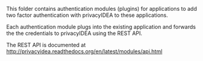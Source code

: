 This folder contains authentication modules (plugins) for applications
to add two factor authentication with privacyIDEA to these
applications.

Each authentication module plugs into the existing application and
forwards the the credentials to privacyIDEA using the REST API.

The REST API is documented at http://privacyidea.readthedocs.org/en/latest/modules/api.html
